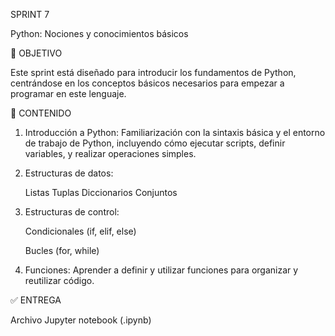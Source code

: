 SPRINT 7

Python: Nociones y conocimientos básicos

🎯 OBJETIVO

Este sprint está diseñado para introducir los fundamentos de Python, centrándose en los conceptos básicos necesarios para empezar a programar en este lenguaje.

📖 CONTENIDO

1. Introducción a Python: 
    Familiarización con la sintaxis básica y el entorno de trabajo de Python, incluyendo cómo ejecutar scripts, definir variables, y realizar operaciones simples.

2.  Estructuras de datos:
   
    Listas
    Tuplas
    Diccionarios
    Conjuntos

4. Estructuras de control:
   
    Condicionales (if, elif, else)
   
    Bucles (for, while)

6. Funciones: 
    Aprender a definir y utilizar funciones para organizar y reutilizar código.

✅ ENTREGA

Archivo Jupyter notebook (.ipynb) 
